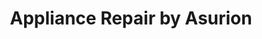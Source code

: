 ---
title: "Appliance Repair by Asurion"
url: /dallas/appliance-repair-by-asurion-alpha-road/
shop: appliance
---